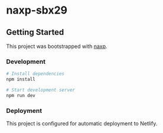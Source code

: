 # naxp-sbx29



## Getting Started

This project was bootstrapped with [naxp](https://github.com/markdorsi/naxp).

### Development

```bash
# Install dependencies
npm install

# Start development server
npm run dev
```

### Deployment

This project is configured for automatic deployment to Netlify.
